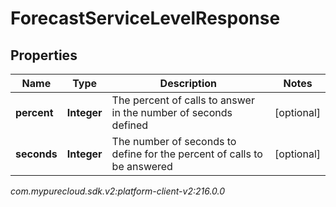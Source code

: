 # ForecastServiceLevelResponse


## Properties

| Name | Type | Description | Notes |
| ------------ | ------------- | ------------- | ------------- |
| **percent** | **Integer** | The percent of calls to answer in the number of seconds defined |  [optional] |
| **seconds** | **Integer** | The number of seconds to define for the percent of calls to be answered |  [optional] |




_com.mypurecloud.sdk.v2:platform-client-v2:216.0.0_
